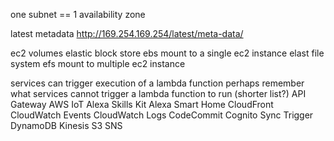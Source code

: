 one subnet == 1 availability zone 

latest metadata
http://169.254.169.254/latest/meta-data/

ec2 volumes 
elastic block store ebs mount to a single ec2 instance
elast file system efs mount to multiple ec2 instance

services can trigger execution of a lambda function 
perhaps remember what services cannot trigger a lambda function to run (shorter list?)
API Gateway
AWS IoT
Alexa Skills Kit
Alexa Smart Home
CloudFront
CloudWatch Events
CloudWatch Logs
CodeCommit
Cognito Sync Trigger
DynamoDB
Kinesis
S3
SNS
